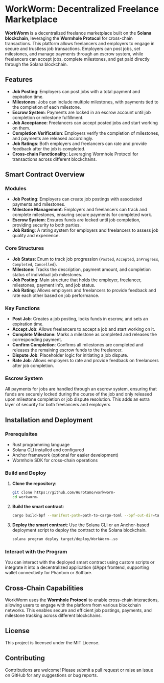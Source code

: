 # WorkWorm: Decentralized Freelance Marketplace

**WorkWorm** is a decentralized freelance marketplace built on the **Solana blockchain**, leveraging the **Wormhole Protocol** for cross-chain transactions. This platform allows freelancers and employers to engage in secure and trustless job transactions. Employers can post jobs, set milestones, and manage payments through an escrow system, while freelancers can accept jobs, complete milestones, and get paid directly through the Solana blockchain.

## Features

- **Job Posting**: Employers can post jobs with a total payment and expiration time.
- **Milestones**: Jobs can include multiple milestones, with payments tied to the completion of each milestone.
- **Escrow System**: Payments are locked in an escrow account until job completion or milestone fulfillment.
- **Job Acceptance**: Freelancers can accept posted jobs and start working on them.
- **Completion Verification**: Employers verify the completion of milestones, and payments are released accordingly.
- **Job Ratings**: Both employers and freelancers can rate and provide feedback after the job is completed.
- **Cross-chain Functionality**: Leveraging Wormhole Protocol for transactions across different blockchains.

## Smart Contract Overview

### Modules

- **Job Posting**: Employers can create job postings with associated payments and milestones.
- **Milestone Management**: Employers and freelancers can track and complete milestones, ensuring secure payments for completed work.
- **Escrow System**: Ensures funds are locked until job completion, providing security to both parties.
- **Job Rating**: A rating system for employers and freelancers to assess job quality and experience.

### Core Structures

- **Job Status**: Enum to track job progression (`Posted`, `Accepted`, `InProgress`, `Completed`, `Cancelled`).
- **Milestone**: Tracks the description, payment amount, and completion status of individual job milestones.
- **Job Posting**: Main structure that holds the employer, freelancer, milestones, payment info, and job status.
- **Job Rating**: Allows employers and freelancers to provide feedback and rate each other based on job performance.

### Key Functions

- **Post Job**: Creates a job posting, locks funds in escrow, and sets an expiration time.
- **Accept Job**: Allows freelancers to accept a job and start working on it.
- **Complete Milestone**: Marks a milestone as completed and releases the corresponding payment.
- **Confirm Completion**: Confirms all milestones are completed and releases the remaining escrow funds to the freelancer.
- **Dispute Job**: Placeholder logic for initiating a job dispute.
- **Rate Job**: Allows employers to rate and provide feedback on freelancers after job completion.

### Escrow System

All payments for jobs are handled through an escrow system, ensuring that funds are securely locked during the course of the job and only released upon milestone completion or job dispute resolution. This adds an extra layer of security for both freelancers and employers.

## Installation and Deployment

### Prerequisites

- Rust programming language
- Solana CLI installed and configured
- Anchor framework (optional for easier development)
- Wormhole SDK for cross-chain operations

### Build and Deploy

1. **Clone the repository**:
   ```bash
   git clone https://github.com/Hurotamo/workworm-
   cd workworm-
   ```

2. **Build the smart contract**:
   ```bash
   cargo build-bpf --manifest-path=path-to-cargo-toml --bpf-out-dir=target/deploy
   ```

3. **Deploy the smart contract**:
   Use the Solana CLI or an Anchor-based deployment script to deploy the contract to the Solana blockchain.

   ```bash
   solana program deploy target/deploy/WorkWorm-.so
   ```

### Interact with the Program

You can interact with the deployed smart contract using custom scripts or integrate it into a decentralized application (dApp) frontend, supporting wallet connectivity for Phantom or Solflare.

## Cross-Chain Capabilities

WorkWorm uses the **Wormhole Protocol** to enable cross-chain interactions, allowing users to engage with the platform from various blockchain networks. This enables secure and efficient job postings, payments, and milestone tracking across different blockchains.

## License

This project is licensed under the MIT License.

## Contributing

Contributions are welcome! Please submit a pull request or raise an issue on GitHub for any suggestions or bug reports.
